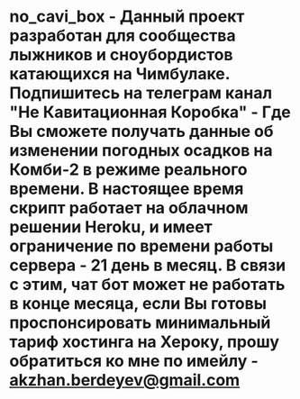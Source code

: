 # no_cavi_box - Данный проект разработан для сообщества лыжников и сноубордистов катающихся на Чимбулаке. Подпишитесь на телеграм канал "Не Кавитационная Коробка" - Где Вы сможете получать данные об изменении погодных осадков на Комби-2 в режиме реального времени. В настоящее время скрипт работает на облачном решении Heroku, и имеет ограничение по времени работы сервера - 21 день в месяц. В связи с этим, чат бот может не работать в конце месяца, если Вы готовы проспонсировать минимальный тариф хостинга на Хероку, прошу обратиться ко мне по имейлу - akzhan.berdeyev@gmail.com
